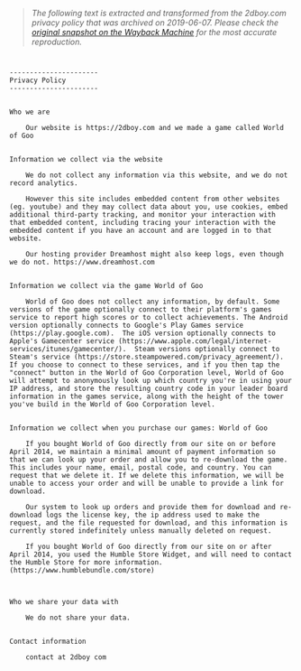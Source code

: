 > *The following text is extracted and transformed from the 2dboy.com privacy policy that was archived on 2019-06-07. Please check the [original snapshot on the Wayback Machine](https://web.archive.org/web/20190607215917id_/http%3A//2dboy.com/privacy.txt) for the most accurate reproduction.*

# 


    ----------------------
    Privacy Policy
    ----------------------
    
    
    Who we are
    
    	Our website is https://2dboy.com and we made a game called World of Goo
    	
    
    Information we collect via the website
    
    	We do not collect any information via this website, and we do not record analytics.
    	
    	However this site includes embedded content from other websites (eg. youtube) and they may collect data about you, use cookies, embed additional third-party tracking, and monitor your interaction with that embedded content, including tracing your interaction with the embedded content if you have an account and are logged in to that website.
    
    	Our hosting provider Dreamhost might also keep logs, even though we do not. https://www.dreamhost.com
    	
    		
    Information we collect via the game World of Goo
    
    	World of Goo does not collect any information, by default. Some versions of the game optionally connect to their platform's games service to report high scores or to collect achievements. The Android version optionally connects to Google's Play Games service (https://play.google.com).  The iOS version optionally connects to Apple's Gamecenter service (https://www.apple.com/legal/internet-services/itunes/gamecenter/).  Steam versions optionally connect to Steam's service (https://store.steampowered.com/privacy_agreement/). If you choose to connect to these services, and if you then tap the "connect" button in the World of Goo Corporation level, World of Goo will attempt to anonymously look up which country you're in using your IP address, and store the resulting country code in your leader board information in the games service, along with the height of the tower you've build in the World of Goo Corporation level.
    	
    	
    Information we collect when you purchase our games: World of Goo
    	
    	If you bought World of Goo directly from our site on or before April 2014, we maintain a minimal amount of payment information so that we can look up your order and allow you to re-download the game. This includes your name, email, postal code, and country. You can request that we delete it. If we delete this information, we will be unable to access your order and will be unable to provide a link for download.
    	
    	Our system to look up orders and provide them for download and re-download logs the license key, the ip address used to make the request, and the file requested for download, and this information is currently stored indefinitely unless manually deleted on request.
    	
    	If you bought World of Goo directly from our site on or after April 2014, you used the Humble Store Widget, and will need to contact the Humble Store for more information. (https://www.humblebundle.com/store)
    	
    	
    	
    Who we share your data with
    
    	We do not share your data.
    	
    	
    Contact information
    
    	contact at 2dboy com
    		
    		
